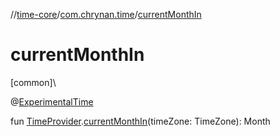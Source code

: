 //[time-core](../../index.md)/[com.chrynan.time](index.md)/[currentMonthIn](current-month-in.md)

# currentMonthIn

[common]\

@[ExperimentalTime](https://kotlinlang.org/api/latest/jvm/stdlib/kotlin.time/-experimental-time/index.html)

fun [TimeProvider](-time-provider/index.md).[currentMonthIn](current-month-in.md)(timeZone: TimeZone): Month
